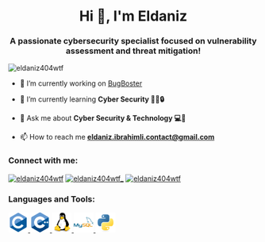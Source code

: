 <h1 align="center">Hi 👋, I'm Eldaniz</h1>
<h3 align="center">A passionate cybersecurity specialist focused on vulnerability assessment and threat mitigation!</h3>

<p align="left"> <img src="https://komarev.com/ghpvc/?username=eldaniz404wtf&label=Profile%20views&color=0e75b6&style=flat" alt="eldaniz404wtf" /> </p>

- 🔭 I’m currently working on [BugBoster](https://github.com/eldaniz404wtf/BugBoster)

- 🌱 I’m currently learning **Cyber Security 👨‍💻🔒**

- 💬 Ask me about **Cyber ​​Security & Technology 💻📡**

- 📫 How to reach me **eldaniz.ibrahimli.contact@gmail.com**

<h3 align="left">Connect with me:</h3>
<p align="left">
<a href="https://twitter.com/eldaniz404wtf" target="blank"><img align="center" src="https://raw.githubusercontent.com/rahuldkjain/github-profile-readme-generator/master/src/images/icons/Social/twitter.svg" alt="eldaniz404wtf" height="30" width="40" /></a>
<a href="https://instagram.com/eldaniz404wtf_" target="blank"><img align="center" src="https://raw.githubusercontent.com/rahuldkjain/github-profile-readme-generator/master/src/images/icons/Social/instagram.svg" alt="eldaniz404wtf_" height="30" width="40" /></a>
<a href="https://www.youtube.com/c/eldaniz404wtf" target="blank"><img align="center" src="https://raw.githubusercontent.com/rahuldkjain/github-profile-readme-generator/master/src/images/icons/Social/youtube.svg" alt="eldaniz404wtf" height="30" width="40" /></a>
</p>

<h3 align="left">Languages and Tools:</h3>
<p align="left"> <a href="https://www.cprogramming.com/" target="_blank" rel="noreferrer"> <img src="https://raw.githubusercontent.com/devicons/devicon/master/icons/c/c-original.svg" alt="c" width="40" height="40"/> </a> <a href="https://www.w3schools.com/cpp/" target="_blank" rel="noreferrer"> <img src="https://raw.githubusercontent.com/devicons/devicon/master/icons/cplusplus/cplusplus-original.svg" alt="cplusplus" width="40" height="40"/> </a> <a href="https://www.linux.org/" target="_blank" rel="noreferrer"> <img src="https://raw.githubusercontent.com/devicons/devicon/master/icons/linux/linux-original.svg" alt="linux" width="40" height="40"/> </a> <a href="https://www.mysql.com/" target="_blank" rel="noreferrer"> <img src="https://raw.githubusercontent.com/devicons/devicon/master/icons/mysql/mysql-original-wordmark.svg" alt="mysql" width="40" height="40"/> </a> <a href="https://www.python.org" target="_blank" rel="noreferrer"> <img src="https://raw.githubusercontent.com/devicons/devicon/master/icons/python/python-original.svg" alt="python" width="40" height="40"/> </a> </p>
